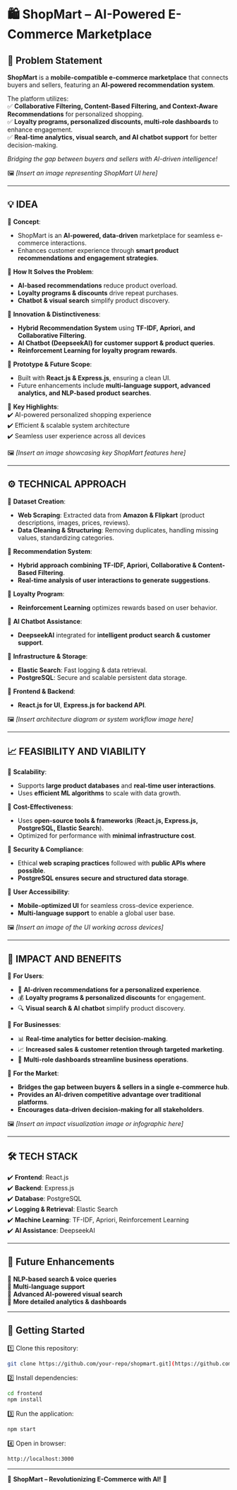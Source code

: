 # 🛍️ ShopMart – AI-Powered E-Commerce Marketplace  

## 📌 Problem Statement  
**ShopMart** is a **mobile-compatible e-commerce marketplace** that connects buyers and sellers, featuring an **AI-powered recommendation system**.  

The platform utilizes:  
✅ **Collaborative Filtering, Content-Based Filtering, and Context-Aware Recommendations** for personalized shopping.  
✅ **Loyalty programs, personalized discounts, multi-role dashboards** to enhance engagement.  
✅ **Real-time analytics, visual search, and AI chatbot support** for better decision-making.  

*Bridging the gap between buyers and sellers with AI-driven intelligence!*  

🖼️ *[Insert an image representing ShopMart UI here]*  

---

## 💡 IDEA  
🔹 **Concept**:  
- ShopMart is an **AI-powered, data-driven** marketplace for seamless e-commerce interactions.  
- Enhances customer experience through **smart product recommendations and engagement strategies**.  

🔹 **How It Solves the Problem**:  
- **AI-based recommendations** reduce product overload.  
- **Loyalty programs & discounts** drive repeat purchases.  
- **Chatbot & visual search** simplify product discovery.  

🔹 **Innovation & Distinctiveness**:  
- **Hybrid Recommendation System** using **TF-IDF, Apriori, and Collaborative Filtering**.  
- **AI Chatbot (DeepseekAI) for customer support & product queries**.  
- **Reinforcement Learning for loyalty program rewards**.  

🔹 **Prototype & Future Scope**:  
- Built with **React.js & Express.js**, ensuring a clean UI.  
- Future enhancements include **multi-language support, advanced analytics, and NLP-based product searches**.  

🔹 **Key Highlights**:  
✔️ AI-powered personalized shopping experience  
✔️ Efficient & scalable system architecture  
✔️ Seamless user experience across all devices  

🖼️ *[Insert an image showcasing key ShopMart features here]*  

---

## ⚙️ TECHNICAL APPROACH  
🔹 **Dataset Creation**:  
- **Web Scraping**: Extracted data from **Amazon & Flipkart** (product descriptions, images, prices, reviews).  
- **Data Cleaning & Structuring**: Removing duplicates, handling missing values, standardizing categories.  

🔹 **Recommendation System**:  
- **Hybrid approach combining TF-IDF, Apriori, Collaborative & Content-Based Filtering**.  
- **Real-time analysis of user interactions to generate suggestions**.  

🔹 **Loyalty Program**:  
- **Reinforcement Learning** optimizes rewards based on user behavior.  

🔹 **AI Chatbot Assistance**:  
- **DeepseekAI** integrated for **intelligent product search & customer support**.  

🔹 **Infrastructure & Storage**:  
- **Elastic Search**: Fast logging & data retrieval.  
- **PostgreSQL**: Secure and scalable persistent data storage.  

🔹 **Frontend & Backend**:  
- **React.js for UI**, **Express.js for backend API**.  

🖼️ *[Insert architecture diagram or system workflow image here]*  

---

## 📈 FEASIBILITY AND VIABILITY  
🔹 **Scalability**:  
- Supports **large product databases** and **real-time user interactions**.  
- Uses **efficient ML algorithms** to scale with data growth.  

🔹 **Cost-Effectiveness**:  
- Uses **open-source tools & frameworks** (**React.js, Express.js, PostgreSQL, Elastic Search**).  
- Optimized for performance with **minimal infrastructure cost**.  

🔹 **Security & Compliance**:  
- Ethical **web scraping practices** followed with **public APIs where possible**.  
- **PostgreSQL ensures secure and structured data storage**.  

🔹 **User Accessibility**:  
- **Mobile-optimized UI** for seamless cross-device experience.  
- **Multi-language support** to enable a global user base.  

🖼️ *[Insert an image of the UI working across devices]*  

---

## 🚀 IMPACT AND BENEFITS  
🔹 **For Users**:  
- 🎯 **AI-driven recommendations for a personalized experience**.  
- 💰 **Loyalty programs & personalized discounts** for engagement.  
- 🔍 **Visual search & AI chatbot** simplify product discovery.  

🔹 **For Businesses**:  
- 📊 **Real-time analytics for better decision-making**.  
- 📈 **Increased sales & customer retention through targeted marketing**.  
- 🏪 **Multi-role dashboards streamline business operations**.  

🔹 **For the Market**:  
- **Bridges the gap between buyers & sellers in a single e-commerce hub**.  
- **Provides an AI-driven competitive advantage over traditional platforms**.  
- **Encourages data-driven decision-making for all stakeholders**.  

🖼️ *[Insert an impact visualization image or infographic here]*  

---

## 🛠️ TECH STACK  
✔️ **Frontend**: React.js  
✔️ **Backend**: Express.js  
✔️ **Database**: PostgreSQL  
✔️ **Logging & Retrieval**: Elastic Search  
✔️ **Machine Learning**: TF-IDF, Apriori, Reinforcement Learning  
✔️ **AI Assistance**: DeepseekAI  

---

## 📜 Future Enhancements  
🔹 **NLP-based search & voice queries**  
🔹 **Multi-language support**  
🔹 **Advanced AI-powered visual search**  
🔹 **More detailed analytics & dashboards**  

---

## 📌 Getting Started  
1️⃣ Clone this repository:  
```bash
git clone https://github.com/your-repo/shopmart.git](https://github.com/MADEYE42/Big-4-Dawgs_hackniche3.git
```
2️⃣ Install dependencies:  
```bash
cd frontend  
npm install  
```
3️⃣ Run the application:  
```bash
npm start  
```
4️⃣ Open in browser:  
```bash
http://localhost:3000  
```

---
🚀 **ShopMart – Revolutionizing E-Commerce with AI!** 🛒  
